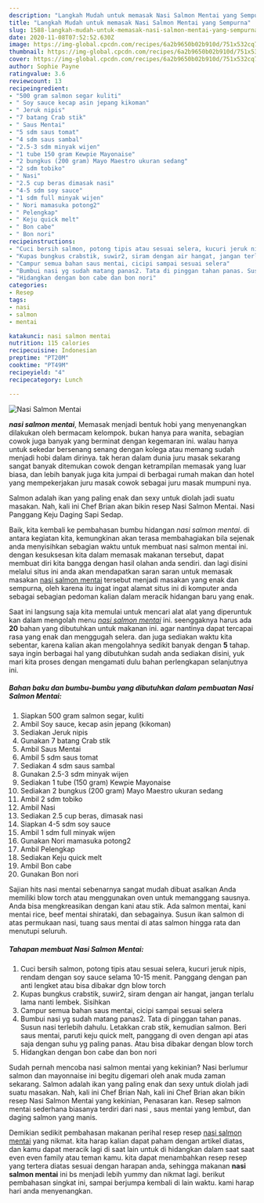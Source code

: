 ```yaml
---
description: "Langkah Mudah untuk memasak Nasi Salmon Mentai yang Sempurna"
title: "Langkah Mudah untuk memasak Nasi Salmon Mentai yang Sempurna"
slug: 1588-langkah-mudah-untuk-memasak-nasi-salmon-mentai-yang-sempurna
date: 2020-11-08T07:52:52.630Z
image: https://img-global.cpcdn.com/recipes/6a2b9650b02b910d/751x532cq70/nasi-salmon-mentai-foto-resep-utama.jpg
thumbnail: https://img-global.cpcdn.com/recipes/6a2b9650b02b910d/751x532cq70/nasi-salmon-mentai-foto-resep-utama.jpg
cover: https://img-global.cpcdn.com/recipes/6a2b9650b02b910d/751x532cq70/nasi-salmon-mentai-foto-resep-utama.jpg
author: Sophie Payne
ratingvalue: 3.6
reviewcount: 13
recipeingredient:
- "500 gram salmon segar kuliti"
- " Soy sauce kecap asin jepang kikoman"
- " Jeruk nipis"
- "7 batang Crab stik"
- " Saus Mentai"
- "5 sdm saus tomat"
- "4 sdm saus sambal"
- "2.5-3 sdm minyak wijen"
- "1 tube 150 gram Kewpie Mayonaise"
- "2 bungkus (200 gram) Mayo Maestro ukuran sedang"
- "2 sdm tobiko"
- " Nasi"
- "2.5 cup beras dimasak nasi"
- "4-5 sdm soy sauce"
- "1 sdm full minyak wijen"
- " Nori mamasuka potong2"
- " Pelengkap"
- " Keju quick melt"
- " Bon cabe"
- " Bon nori"
recipeinstructions:
- "Cuci bersih salmon, potong tipis atau sesuai selera, kucuri jeruk nipis, rendam dengan soy sauce selama 10-15 menit. Panggang dengan pan anti lengket atau bisa dibakar dgn blow torch"
- "Kupas bungkus crabstik, suwir2, siram dengan air hangat, jangan terlalu lama nanti lembek. Sisihkan"
- "Campur semua bahan saus mentai, cicipi sampai sesuai selera"
- "Bumbui nasi yg sudah matang panas2. Tata di pinggan tahan panas. Susun nasi terlebih dahulu. Letakkan crab stik, kemudian salmon. Beri saus mentai, paruti keju quick melt, panggang di oven dengan api atas saja dengan suhu yg paling panas. Atau bisa dibakar dengan blow torch"
- "Hidangkan dengan bon cabe dan bon nori"
categories:
- Resep
tags:
- nasi
- salmon
- mentai

katakunci: nasi salmon mentai 
nutrition: 115 calories
recipecuisine: Indonesian
preptime: "PT20M"
cooktime: "PT49M"
recipeyield: "4"
recipecategory: Lunch

---
```



![Nasi Salmon Mentai](https://img-global.cpcdn.com/recipes/6a2b9650b02b910d/751x532cq70/nasi-salmon-mentai-foto-resep-utama.jpg)

<b><i>nasi salmon mentai</i></b>, Memasak menjadi bentuk hobi yang menyenangkan dilakukan oleh bermacam kelompok. bukan hanya para wanita, sebagian cowok juga banyak yang berminat dengan kegemaran ini. walau hanya untuk sekedar bersenang senang dengan kolega atau memang sudah menjadi hobi dalam dirinya. tak heran dalam dunia juru masak sekarang sangat banyak ditemukan cowok dengan ketrampilan memasak yang luar biasa, dan lebih banyak juga kita jumpai di berbagai rumah makan dan hotel yang mempekerjakan juru masak cowok sebagai juru masak mumpuni nya.

Salmon adalah ikan yang paling enak dan sexy untuk diolah jadi suatu masakan. Nah, kali ini Chef Brian akan bikin resep Nasi Salmon Mentai. Nasi Panggang Keju Daging Sapi Sedap.

Baik, kita kembali ke pembahasan bumbu hidangan <i>nasi salmon mentai</i>. di antara kegiatan kita, kemungkinan akan terasa membahagiakan bila sejenak anda menyisihkan sebagian waktu untuk membuat nasi salmon mentai ini. dengan kesuksesan kita dalam memasak makanan tersebut, dapat membuat diri kita bangga dengan hasil olahan anda sendiri. dan lagi disini melalui situs ini anda akan mendapatkan saran saran untuk memasak masakan <u>nasi salmon mentai</u> tersebut menjadi masakan yang enak dan sempurna, oleh karena itu ingat ingat alamat situs ini di komputer anda sebagai sebagian pedoman kalian dalam meracik hidangan baru yang enak.


Saat ini langsung saja kita memulai untuk mencari alat alat yang diperuntuk kan dalam mengolah menu <u><i>nasi salmon mentai</i></u> ini. seenggaknya harus ada <b>20</b> bahan yang dibutuhkan untuk makanan ini. agar nantinya dapat tercapai rasa yang enak dan menggugah selera. dan juga sediakan waktu kita sebentar, karena kalian akan mengolahnya sedikit banyak dengan <b>5</b> tahap. saya ingin berbagai hal yang dibutuhkan sudah anda sediakan disini, yuk mari kita proses dengan mengamati dulu bahan perlengkapan selanjutnya ini.

<!--inarticleads1-->

##### Bahan baku dan bumbu-bumbu yang dibutuhkan dalam pembuatan Nasi Salmon Mentai:

1. Siapkan 500 gram salmon segar, kuliti
1. Ambil  Soy sauce, kecap asin jepang (kikoman)
1. Sediakan  Jeruk nipis
1. Gunakan 7 batang Crab stik
1. Ambil  Saus Mentai
1. Ambil 5 sdm saus tomat
1. Sediakan 4 sdm saus sambal
1. Gunakan 2.5-3 sdm minyak wijen
1. Sediakan 1 tube (150 gram) Kewpie Mayonaise
1. Sediakan 2 bungkus (200 gram) Mayo Maestro ukuran sedang
1. Ambil 2 sdm tobiko
1. Ambil  Nasi
1. Sediakan 2.5 cup beras, dimasak nasi
1. Siapkan 4-5 sdm soy sauce
1. Ambil 1 sdm full minyak wijen
1. Gunakan  Nori mamasuka potong2
1. Ambil  Pelengkap
1. Sediakan  Keju quick melt
1. Ambil  Bon cabe
1. Gunakan  Bon nori


Sajian hits nasi mentai sebenarnya sangat mudah dibuat asalkan Anda memiliki blow torch atau menggunakan oven untuk memanggang sausnya. Anda bisa mengkreasikan dengan kani atau stik. Ada salmon mentai, kani mentai rice, beef mentai shirataki, dan sebagainya. Susun ikan salmon di atas permukaan nasi, tuang saus mentai di atas salmon hingga rata dan menutupi seluruh. 

<!--inarticleads2-->

##### Tahapan membuat Nasi Salmon Mentai:

1. Cuci bersih salmon, potong tipis atau sesuai selera, kucuri jeruk nipis, rendam dengan soy sauce selama 10-15 menit. Panggang dengan pan anti lengket atau bisa dibakar dgn blow torch
1. Kupas bungkus crabstik, suwir2, siram dengan air hangat, jangan terlalu lama nanti lembek. Sisihkan
1. Campur semua bahan saus mentai, cicipi sampai sesuai selera
1. Bumbui nasi yg sudah matang panas2. Tata di pinggan tahan panas. Susun nasi terlebih dahulu. Letakkan crab stik, kemudian salmon. Beri saus mentai, paruti keju quick melt, panggang di oven dengan api atas saja dengan suhu yg paling panas. Atau bisa dibakar dengan blow torch
1. Hidangkan dengan bon cabe dan bon nori


Sudah pernah mencoba nasi salmon mentai yang kekinian? Nasi berlumur salmon dan mayonnaise ini begitu digemari oleh anak muda zaman sekarang. Salmon adalah ikan yang paling enak dan sexy untuk diolah jadi suatu masakan. Nah, kali ini Chef Brian Nah, kali ini Chef Brian akan bikin resep Nasi Salmon Mentai yang kekinian, Penasaran kan. Resep salmon mentai sederhana biasanya terdiri dari nasi , saus mentai yang lembut, dan daging salmon yang manis. 

Demikian sedikit pembahasan makanan perihal resep resep <u>nasi salmon mentai</u> yang nikmat. kita harap kalian dapat paham dengan artikel diatas, dan kamu dapat meracik lagi di saat lain untuk di hidangkan dalam saat saat even even family atau teman kamu. kita dapat menambahkan resep resep yang tertera diatas sesuai dengan harapan anda, sehingga makanan <b>nasi salmon mentai</b> ini bs menjadi lebih yummy dan nikmat lagi. berikut pembahasan singkat ini, sampai berjumpa kembali di lain waktu. kami harap hari anda menyenangkan.
